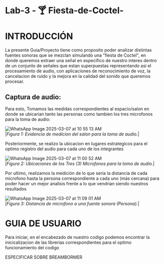 # Lab-3 - 🍸 Fiesta-de-Coctel-

# INTRODUCCIÓN
La presente Guia/Proyecto tiene como proposito poder analizar distintas fuentes sonoras que se mezclan simulando una "fiesta de Coctel", en donde queremos extraer una señal en especifico de nuestro interes dentro de un conjunto de señales que estan superpuestas representando así el procesamiento de audio, con aplicaciones de reconocimiento de voz, la cancelacion de ruido y la mejora en la calidad del sonido que queremos procesar. 

## Captura de audio:
Para esto, Tomamos las medidas correspondientes al espacio/salon en donde se ubicarian tanto las personas como tambien los tres microfonos para la toma de audio:       

![WhatsApp Image 2025-03-07 at 10 55 13 AM](https://github.com/user-attachments/assets/0018fbec-6fe0-44b5-b9ed-eb313485d229)        
  |*Figura 1: Evidencia de medicion del salon para la toma de audio.*|  

Posteriormente, se realizo la ubicacion en lugares estrategicos para el optimo registro del audio para cada uno de los integrantes   

![WhatsApp Image 2025-03-07 at 11 00 52 AM](https://github.com/user-attachments/assets/b61721c3-caa0-4175-949e-316d22924132)    
  |*Figura 2: Ubicaciones de los Tres (3) Microfonos para la toma de audio.*|

Por ultimo, realizamos la medición de lo que sería la distancia de cada microfono hasta la persona correspondiente a cada uno (más cercana) para poder hacer un mejor analisis frente a lo que vendrian siendo nuestros resultados 

![WhatsApp Image 2025-03-07 at 11 09 01 AM](https://github.com/user-attachments/assets/feb5865a-0875-4adc-869e-386ed4e6c0fe)      
  |*Figura 3: Distancia de microfono a una fuente sonora (Persona).*|


# GUIA DE USUARIO
Para iniciar, en el encabezado de nuestro codigo podemos encontrar la inicicalizacion de las librerias correspondientes para el optimo funcionamiento del codigo  



ESPECIFICAR SOBRE BREAMBORMER 



